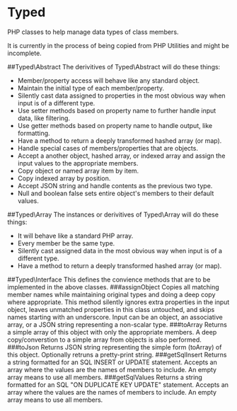 # Typed
PHP classes to help manage data types of class members.
<p>It is currently in the process of being copied from PHP Utilities and might be incomplete.

##Typed\Abstract
The derivitives of Typed\Abstract will do these things:
* Member/property access will behave like any standard object.
* Maintain the initial type of each member/property.
* Silently cast data assigned to properties in the most obvious way when input is of a different type.
* Use setter methods based on property name to further handle input data, like filtering.
* Use getter methods based on property name to handle output, like formatting.
* Have a method to return a deeply transformed hashed array (or map).
* Handle special cases of members/properties that are objects.
* Accept a another object, hashed array, or indexed array and assign the input values to the appropriate members.
 *	Copy object or named array item by item.
 *	Copy indexed array by position.
 *	Accept JSON string and handle contents as the previous two type.
 *	Null and boolean false sets entire object's members to their default values.

##Typed\Array
The instances or derivitives of Typed\Array will do these things:
* It will behave like a standard PHP array.
* Every member be the same type.
* Silently cast assigned data in the most obvious way when input is of a different type.
* Have a method to return a deeply transformed hashed array (or map).

##Typed\Interface
This defines the convience methods that are to be implemented in the above classes.
###assignObject
Copies all matching member names while maintaining original types and doing a deep copy where appropriate.
This method silently ignores extra properties in the input object, leaves unmatched properties in this class untouched, and skips names starting with an underscore.
Input can be an object, an associative array, or a JSON string representing a non-scalar type.
###toArray
Returns a simple array of this object with only the appropriate members. A deep copy/converstion to a simple array from objects is also performed.
###toJson
Returns JSON string representing the simple form (toArray) of this object. Optionally retruns a pretty-print string.
###getSqlInsert
Returns a string formatted for an SQL INSERT or UPDATE statement.
Accepts an array where the values are the names of members to include. An empty array means to use all members.
###getSqlValues
Returns a string formatted for an SQL "ON DUPLICATE KEY UPDATE" statement.
Accepts an array where the values are the names of members to include. An empty array means to use all members.
